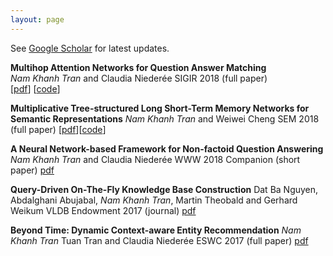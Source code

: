 ```yaml
---
layout: page
---
```

See [Google Scholar](https://scholar.google.de/citations?user=61ZSm2QAAAAJ&hl=en) for latest updates.

**Multihop Attention Networks for Question Answer Matching**  
_Nam Khanh Tran_ and Claudia Nieder&#233;e
SIGIR 2018 (full paper)  
[[pdf](https://dl.acm.org/citation.cfm?id=3210009)] [[code](https://github.com/namkhanhtran/nn4nqa)]  

**Multiplicative Tree-structured Long Short-Term Memory Networks for Semantic Representations**
_Nam Khanh Tran_ and Weiwei Cheng
SEM 2018 (full paper)
[[pdf](https://www.aclweb.org/anthology/S18-2032/)][[code](https://github.com/namkhanhtran/m-treelstm)]

**A Neural Network-based Framework for Non-factoid Question Answering**
_Nam Khanh Tran_ and Claudia Nieder&#233;e
WWW 2018 Companion (short paper)
[pdf](https://dl.acm.org/citation.cfm?id=3191830)

**Query-Driven On-The-Fly Knowledge Base Construction**
Dat Ba Nguyen, Abdalghani Abujabal, _Nam Khanh Tran_, Martin Theobald and Gerhard Weikum
VLDB Endowment 2017 (journal)
[pdf](http://www.vldb.org/pvldb/vol11/p66-nguyen.pdf)

**Beyond Time: Dynamic Context-aware Entity Recommendation**
_Nam Khanh Tran_ Tuan Tran and Claudia Nieder&#233;e
ESWC 2017 (full paper)
[pdf](https://link.springer.com/chapter/10.1007/978-3-319-58068-5_22)


